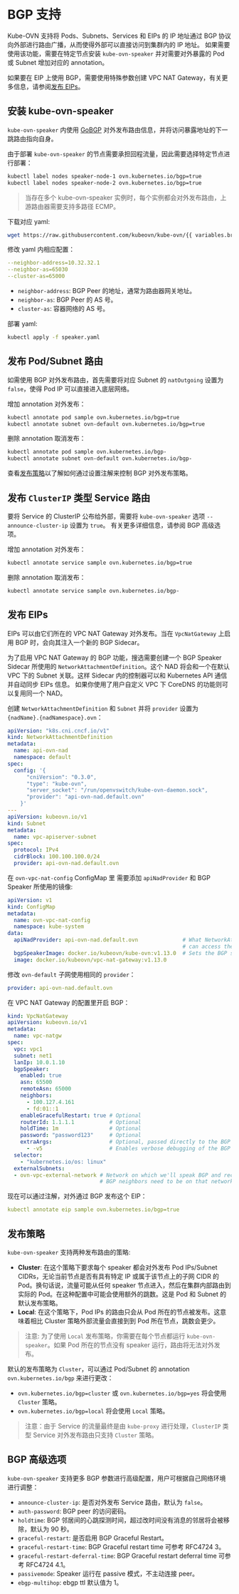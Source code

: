 # BGP 支持

Kube-OVN 支持将 Pods、Subnets、Services 和 EIPs 的 IP 地址通过 BGP 协议向外部进行路由广播，从而使得外部可以直接访问到集群内的 IP 地址。
如果需要使用该功能，需要在特定节点安装 `kube-ovn-speaker` 并对需要对外暴露的 Pod 或 Subnet 增加对应的 annotation。

如果要在 EIP 上使用 BGP，需要使用特殊参数创建 VPC NAT Gateway，有关更多信息，请参阅[发布 EIPs](#eips)。

## 安装 kube-ovn-speaker

`kube-ovn-speaker` 内使用 [GoBGP](https://osrg.github.io/gobgp/) 对外发布路由信息，并将访问暴露地址的下一跳路由指向自身。

由于部署 `kube-ovn-speaker` 的节点需要承担回程流量，因此需要选择特定节点进行部署：

```bash
kubectl label nodes speaker-node-1 ovn.kubernetes.io/bgp=true
kubectl label nodes speaker-node-2 ovn.kubernetes.io/bgp=true
```

> 当存在多个 kube-ovn-speaker 实例时，每个实例都会对外发布路由，上游路由器需要支持多路径 ECMP。

下载对应 yaml:

```bash
wget https://raw.githubusercontent.com/kubeovn/kube-ovn/{{ variables.branch }}/yamls/speaker.yaml
```

修改 yaml 内相应配置：

```yaml
--neighbor-address=10.32.32.1
--neighbor-as=65030
--cluster-as=65000
```

- `neighbor-address`: BGP Peer 的地址，通常为路由器网关地址。
- `neighbor-as`: BGP Peer 的 AS 号。
- `cluster-as`: 容器网络的 AS 号。

部署 yaml:

```bash
kubectl apply -f speaker.yaml
```

## 发布 Pod/Subnet 路由

如需使用 BGP 对外发布路由，首先需要将对应 Subnet 的 `natOutgoing` 设置为 `false`，使得 Pod IP 可以直接进入底层网络。

增加 annotation 对外发布：

```bash
kubectl annotate pod sample ovn.kubernetes.io/bgp=true
kubectl annotate subnet ovn-default ovn.kubernetes.io/bgp=true
```

删除 annotation 取消发布：

```bash
kubectl annotate pod sample ovn.kubernetes.io/bgp-
kubectl annotate subnet ovn-default ovn.kubernetes.io/bgp-
```

查看[发布策略](#_1)以了解如何通过设置注解来控制 BGP 对外发布策略。

## 发布 `ClusterIP` 类型 Service 路由

要将 Service 的 ClusterIP 公布给外部，需要将 `kube-ovn-speaker` 选项 `--announce-cluster-ip` 设置为 `true`。 有关更多详细信息，请参阅 BGP 高级选项。

增加 annotation 对外发布：

```bash
kubectl annotate service sample ovn.kubernetes.io/bgp=true
```

删除 annotation 取消发布：

```bash
kubectl annotate service sample ovn.kubernetes.io/bgp-
```

## 发布 EIPs

EIPs 可以由它们所在的 VPC NAT Gateway 对外发布。当在 `VpcNatGateway` 上启用 BGP 时，会向其注入一个新的 BGP Sidecar。

为了启用 VPC NAT Gateway 的 BGP 功能，搜选需要创建一个 BGP Speaker Sidecar 所使用的 `NetworkAttachmentDefinition`。这个 NAD 将会和一个在默认 VPC 下的 Subnet 关联。这样 Sidecar 内的控制器可以和 Kubernetes API 通信并自动同步 EIPs 信息。
如果你使用了用户自定义 VPC 下 CoreDNS 的功能则可以复用同一个 NAD。

创建 `NetworkAttachmentDefinition` 和 `Subnet` 并将 `provider` 设置为 `{nadName}.{nadNamespace}.ovn`：

```yaml
apiVersion: "k8s.cni.cncf.io/v1"
kind: NetworkAttachmentDefinition
metadata:
  name: api-ovn-nad
  namespace: default
spec:
  config: '{
      "cniVersion": "0.3.0",
      "type": "kube-ovn",
      "server_socket": "/run/openvswitch/kube-ovn-daemon.sock",
      "provider": "api-ovn-nad.default.ovn"
    }'
---
apiVersion: kubeovn.io/v1
kind: Subnet
metadata:
  name: vpc-apiserver-subnet
spec:
  protocol: IPv4
  cidrBlock: 100.100.100.0/24
  provider: api-ovn-nad.default.ovn
```

在 `ovn-vpc-nat-config` ConfigMap 里 需要添加 `apiNadProvider` 和 BGP Speaker 所使用的镜像:

```yaml
apiVersion: v1
kind: ConfigMap
metadata:
  name: ovn-vpc-nat-config
  namespace: kube-system
data:
  apiNadProvider: api-ovn-nad.default.ovn              # What NetworkAttachmentDefinition provider to use so that the sidecar
                                                       # can access the K8S API, as it can't by default due to VPC segmentation
  bgpSpeakerImage: docker.io/kubeovn/kube-ovn:v1.13.0  # Sets the BGP speaker image used
  image: docker.io/kubeovn/vpc-nat-gateway:v1.13.0
```

修改 `ovn-default` 子网使用相同的 `provider`：

```yaml
provider: api-ovn-nad.default.ovn
```

在 VPC NAT Gateway 的配置里开启 BGP：

```yaml
kind: VpcNatGateway
apiVersion: kubeovn.io/v1
metadata:
  name: vpc-natgw
spec:
  vpc: vpc1
  subnet: net1
  lanIp: 10.0.1.10
  bgpSpeaker:
    enabled: true
    asn: 65500
    remoteAsn: 65000
    neighbors:
      - 100.127.4.161
      - fd:01::1
    enableGracefulRestart: true # Optional
    routerId: 1.1.1.1           # Optional
    holdTime: 1m                # Optional
    password: "password123"     # Optional
    extraArgs:                  # Optional, passed directly to the BGP speaker
      - -v5                     # Enables verbose debugging of the BGP speaker sidecar
  selector:
    - "kubernetes.io/os: linux"
  externalSubnets:
  - ovn-vpc-external-network # Network on which we'll speak BGP and receive/send traffic to the outside world
                             # BGP neighbors need to be on that network
```

现在可以通过注解，对外通过 BGP 发布这个 EIP：

```yaml
kubectl annotate eip sample ovn.kubernetes.io/bgp=true
```

## 发布策略

`kube-ovn-speaker` 支持两种发布路由的策略:

- **Cluster**: 在这个策略下要求每个 speaker 都会对外发布 Pod IPs/Subnet CIDRs，无论当前节点是否有具有特定 IP 或属于该节点上的子网 CIDR 的 Pod。换句话说，流量可能从任何 speaker 节点进入，然后在集群内部路由到实际的 Pod。在这种配置中可能会使用额外的跳数。这是 Pod 和 Subnet 的默认发布策略。
- **Local**: 在这个策略下，Pod IPs 的路由只会从 Pod 所在的节点被发布。这意味着相比 Cluster 策略外部流量会直接到到 Pod 所在节点，跳数会更少。

> 注意: 为了使用 `Local` 发布策略，你需要在每个节点都运行 `kube-ovn-speaker`。如果 Pod 所在的节点没有 speaker 运行，路由将无法对外发布。

默认的发布策略为 `Cluster`，可以通过 Pod/Subnet 的 annotation `ovn.kubernetes.io/bgp` 来进行更改：

- `ovn.kubernetes.io/bgp=cluster` 或 `ovn.kubernetes.io/bgp=yes` 将会使用 `Cluster` 策略。
- `ovn.kubernetes.io/bgp=local` 将会使用 `Local` 策略。

> 注意：由于 Service 的流量最终是由 `kube-proxy` 进行处理，`ClusterIP` 类型 Service 对外发布路由只支持 `Cluster` 策略。

## BGP 高级选项

`kube-ovn-speaker` 支持更多 BGP 参数进行高级配置，用户可根据自己网络环境进行调整：

- `announce-cluster-ip`: 是否对外发布 Service 路由，默认为 `false`。
- `auth-password`: BGP peer 的访问密码。
- `holdtime`: BGP 邻居间的心跳探测时间，超过改时间没有消息的邻居将会被移除，默认为 90 秒。
- `graceful-restart`: 是否启用 BGP Graceful Restart。
- `graceful-restart-time`: BGP Graceful restart time 可参考 RFC4724 3。
- `graceful-restart-deferral-time`: BGP Graceful restart deferral time 可参考 RFC4724 4.1。
- `passivemode`: Speaker 运行在 passive 模式，不主动连接 peer。
- `ebgp-multihop`: ebgp ttl 默认值为 1。
